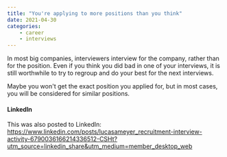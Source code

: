 ```yaml
---
title: "You're applying to more positions than you think"
date: 2021-04-30
categories: 
    - career
    - interviews
---
```


In most big companies, interviewers interview for the company, rather than for the position. Even if you think you did bad in one of your interviews, it is still worthwhile to try to regroup and do your best for the next interviews.

Maybe you won't get the exact position you applied for, but in most cases, you will be considered for similar positions.

#### LinkedIn
This was also posted to LinkedIn: 
<https://www.linkedin.com/posts/lucasameyer_recruitment-interview-activity-6790036166214336512-CSHt?utm_source=linkedin_share&utm_medium=member_desktop_web>
